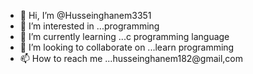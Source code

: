 - 👋 Hi, I’m @Husseinghanem3351
- 👀 I’m interested in ...programming
- 🌱 I’m currently learning ...c programming language
- 💞️ I’m looking to collaborate on ...learn programming
- 📫 How to reach me ...husseinghanem182@gmail,com

<!---
Husseinghanem3351/Husseinghanem3351 is a ✨ special ✨ repository because its `README.md` (this file) appears on your GitHub profile.
You can click the Preview link to take a look at your changes.
--->
